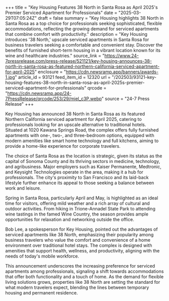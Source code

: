 +++
title = "Key Housing Features 38 North in Santa Rosa as April 2025's Premier Serviced Apartment for Professionals"
date = "2025-03-29T07:05:24Z"
draft = false
summary = "Key Housing highlights 38 North in Santa Rosa as a top choice for professionals seeking sophisticated, flexible accommodations, reflecting the growing demand for serviced apartments that combine comfort with productivity."
description = "Key Housing introduces '38 North,' upscale serviced apartments in Santa Rosa for business travelers seeking a comfortable and convenient stay. Discover the benefits of furnished short-term housing in a vibrant location known for its wine and healthcare industries."
source_link = "https://www.24-7pressrelease.com/press-release/521121/key-housing-announces-38-north-in-santa-rosa-as-featured-northern-california-serviced-apartment-for-april-2025"
enclosure = "https://cdn.newsramp.app/banners/awards-1.jpg"
article_id = 93121
feed_item_id = 12320
url = "/202503/93121-key-housing-features-38-north-in-santa-rosa-as-april-2025s-premier-serviced-apartment-for-professionals"
qrcode = "https://cdn.newsramp.app/24-7PressRelease/qrcode/253/29/miel_c3P.webp"
source = "24-7 Press Release"
+++

<p>Key Housing has announced 38 North in Santa Rosa as its featured Northern California serviced apartment for April 2025, catering to professionals looking for an upscale alternative to traditional hotels. Situated at 1020 Kawana Springs Road, the complex offers fully furnished apartments with one-, two-, and three-bedroom options, equipped with modern amenities like smart home technology and full kitchens, aiming to provide a home-like experience for corporate travelers.</p><p>The choice of Santa Rosa as the location is strategic, given its status as the capital of Sonoma County and its thriving sectors in medicine, technology, and agribusiness. Major employers such as Kaiser Permanente, Medtronic, and Keysight Technologies operate in the area, making it a hub for professionals. The city's proximity to San Francisco and its laid-back lifestyle further enhance its appeal to those seeking a balance between work and leisure.</p><p>Spring in Santa Rosa, particularly April and May, is highlighted as an ideal time for visitors, offering mild weather and a rich array of cultural and outdoor activities. From hiking in Trione-Annadel State Park to attending wine tastings in the famed Wine Country, the season provides ample opportunities for relaxation and networking outside the office.</p><p>Bob Lee, a spokesperson for Key Housing, pointed out the advantages of serviced apartments like 38 North, emphasizing their popularity among business travelers who value the comfort and convenience of a home environment over traditional hotel stays. The complex is designed with amenities that support health, wellness, and productivity, aligning with the needs of today's mobile workforce.</p><p>This announcement underscores the increasing preference for serviced apartments among professionals, signaling a shift towards accommodations that offer both functionality and a touch of home. As the demand for flexible living solutions grows, properties like 38 North are setting the standard for what modern travelers expect, blending the lines between temporary housing and permanent residence.</p>